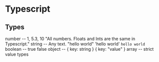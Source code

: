 # Typescript

## Types

number -- 1, 5.3, 10 "All numbers. Floats and Ints are the same in Typescript."
string -- Any text. "hello world" 'hello world' `hello world`
boolean -- true false
object -- { key: string } { key: "value" }
array -- strict value types